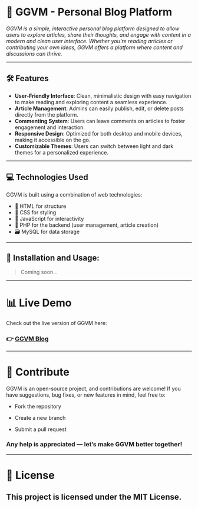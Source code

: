 #  📰 GGVM - Personal Blog Platform

*GGVM is a simple, interactive personal blog platform designed to allow users to explore articles, share their thoughts, and engage with content in a modern and clean user interface. Whether you're reading articles or contributing your own ideas, GGVM offers a platform where content and discussions can thrive.*

---

## 🛠️ Features

- **User-Friendly Interface**: Clean, minimalistic design with easy navigation to make reading and exploring content a seamless experience.
- **Article Management**: Admins can easily publish, edit, or delete posts directly from the platform.
- **Commenting System**: Users can leave comments on articles to foster engagement and interaction.
- **Responsive Design**: Optimized for both desktop and mobile devices, making it accessible on the go.
- **Customizable Themes**: Users can switch between light and dark themes for a personalized experience.

---

## 💻 Technologies Used

GGVM is built using a combination of web technologies:

- 🧱 HTML for structure  
- 🎨 CSS for styling  
- 🧠 JavaScript for interactivity  
- 🐘 PHP for the backend (user management, article creation)  
- 🗃 MySQL for data storage

---


## 🚀 Installation and Usage:


> Coming soon...

---
# 📊 Live Demo
Check out the live version of GGVM here:
### 👉 [GGVM Blog](https://fwesh001.github.io/GGVM/)
---
# 💬 Contribute
GGVM is an open-source project, and contributions are welcome!
If you have suggestions, bug fixes, or new features in mind, feel free to:

- Fork the repository

- Create a new branch

- Submit a pull request

### Any help is appreciated — let’s make GGVM better together!
---

#  📄 License
This project is licensed under the MIT License.
---


